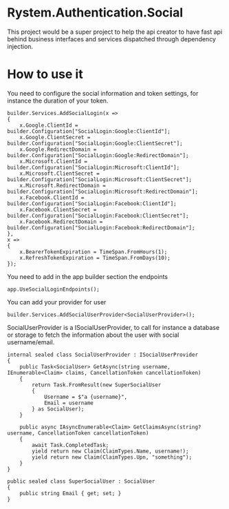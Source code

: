 # Rystem.Authentication.Social
This project would be a super project to help the api creator to have fast api behind business interfaces and services dispatched through dependency injection.

# How to use it
You need to configure the social information and token settings, for instance the duration of your token.
```
builder.Services.AddSocialLogin(x =>
{
    x.Google.ClientId = builder.Configuration["SocialLogin:Google:ClientId"];
    x.Google.ClientSecret = builder.Configuration["SocialLogin:Google:ClientSecret"];
    x.Google.RedirectDomain = builder.Configuration["SocialLogin:Google:RedirectDomain"];
    x.Microsoft.ClientId = builder.Configuration["SocialLogin:Microsoft:ClientId"];
    x.Microsoft.ClientSecret = builder.Configuration["SocialLogin:Microsoft:ClientSecret"];
    x.Microsoft.RedirectDomain = builder.Configuration["SocialLogin:Microsoft:RedirectDomain"];
    x.Facebook.ClientId = builder.Configuration["SocialLogin:Facebook:ClientId"];
    x.Facebook.ClientSecret = builder.Configuration["SocialLogin:Facebook:ClientSecret"];
    x.Facebook.RedirectDomain = builder.Configuration["SocialLogin:Facebook:RedirectDomain"];
},
x =>
{
    x.BearerTokenExpiration = TimeSpan.FromHours(1);
    x.RefreshTokenExpiration = TimeSpan.FromDays(10);
});
```

You need to add in the app builder section the endpoints

```
app.UseSocialLoginEndpoints();
```

You can add your provider for user

```
builder.Services.AddSocialUserProvider<SocialUserProvider>();
```

SocialUserProvider is a ISocialUserProvider, to call for instance a database or storage to fetch the information about the user with social username/email.

```
internal sealed class SocialUserProvider : ISocialUserProvider
{
    public Task<SocialUser> GetAsync(string username, IEnumerable<Claim> claims, CancellationToken cancellationToken)
    {
        return Task.FromResult(new SuperSocialUser
        {
            Username = $"a {username}",
            Email = username
        } as SocialUser);
    }

    public async IAsyncEnumerable<Claim> GetClaimsAsync(string? username, CancellationToken cancellationToken)
    {
        await Task.CompletedTask;
        yield return new Claim(ClaimTypes.Name, username!);
        yield return new Claim(ClaimTypes.Upn, "something");
    }
}

public sealed class SuperSocialUser : SocialUser
{
    public string Email { get; set; }
}
```